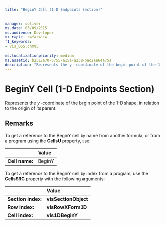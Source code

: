```yaml
---
title: "BeginY Cell (1-D Endpoints Section)"
 
 
manager: soliver
ms.date: 03/09/2015
ms.audience: Developer
ms.topic: reference
f1_keywords:
- Vis_DSS.chm95
 
ms.localizationpriority: medium
ms.assetid: b2518a70-5755-a15a-a238-bac2ae64a75a
description: "Represents the y -coordinate of the begin point of the 1-D shape, in relation to the origin of its parent."
---
```


# BeginY Cell (1-D Endpoints Section)

Represents the  *y*  -coordinate of the begin point of the 1-D shape, in relation to the origin of its parent. 
  
## Remarks

To get a reference to the BeginY cell by name from another formula, or from a program using the **CellsU** property, use: 
  
||Value |
|:-----|:-----|
| **Cell name:**  <br/> | BeginY  <br/> |
   
To get a reference to the BeginY cell by index from a program, use the **CellsSRC** property with the following arguments: 
  
||Value |
|:-----|:-----|
| **Section index:**  <br/> |**visSectionObject** <br/> |
| **Row index:**  <br/> |**visRowXForm1D** <br/> |
| **Cell index:**  <br/> |**vis1DBeginY** <br/> |
   

